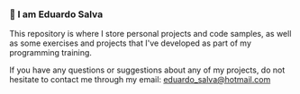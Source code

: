### 👋 I am Eduardo Salva

This repository is where I store personal projects and code samples, as well as some exercises and projects that I've developed as part of my programming training.

If you have any questions or suggestions about any of my projects, do not hesitate to contact me through my email:  eduardo_salva@hotmail.com
